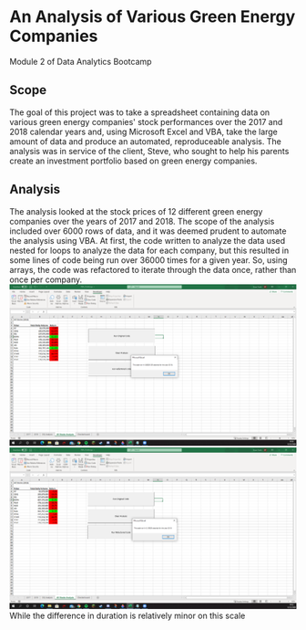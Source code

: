 # An Analysis of Various Green Energy Companies
Module 2 of Data Analytics Bootcamp

## Scope
The goal of this project was to take a spreadsheet containing data on various green energy companies' stock performances over the 2017 and 2018 calendar years and, using Microsoft Excel and VBA, take the large amount of data and produce an automated, reproduceable analysis. The analysis was in service of the client, Steve, who sought to help his parents create an investment portfolio based on green energy companies.

## Analysis
The analysis looked at the stock prices of 12 different green energy companies over the years of 2017 and 2018. The scope of the analysis included over 6000 rows of data, and it was deemed prudent to automate the analysis using VBA. At first, the code written to analyze the data used nested for loops to analyze the data for each company, but this resulted in some lines of code being run over 36000 times for a given year. So, using arrays, the code was refactored to iterate through the data once, rather than once per company. 
![Original](resources/Original.png)
![Refactored](resources/Refactored.png)
While the difference in duration is relatively minor on this scale
